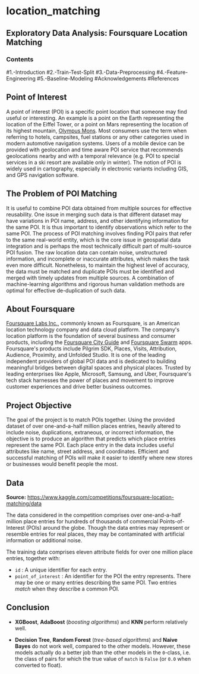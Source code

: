 # location_matching
## Exploratory Data Analysis: Foursquare Location Matching

### Contents

#1.-Introduction
#2.-Train-Test-Split
#3.-Data-Preprocessing
#4.-Feature-Engineering
#5.-Baseline-Modeling
#Acknowledgements
#References

## Point of Interest

A point of interest (POI) is a specific point location that someone may find useful or interesting. An example is a point on the Earth representing the location of the Eiffel Tower, or a point on Mars representing the location of its highest mountain, [Olympus Mons](https://en.wikipedia.org/wiki/Olympus_Mons). Most consumers use the term when referring to hotels, campsites, fuel stations or any other categories used in modern automotive navigation systems. Users of a mobile device can be provided with geolocation and time aware POI service that recommends geolocations nearby and with a temporal relevance (e.g. POI to special services in a ski resort are available only in winter). The notion of POI is widely used in cartography, especially in electronic variants including GIS, and GPS navigation software.

## The Problem of POI Matching

It is useful to combine POI data obtained from multiple sources for effective reusability. One issue in merging such data is that different dataset may have variations in POI name, address, and other identifying information for the same POI. It is thus important to identify observations which refer to the same POI. The process of POI matching involves finding POI pairs that refer to the same real-world entity, which is the core issue in geospatial data integration and is perhaps the most technically difficult part of multi-source POI fusion. The raw location data can contain noise, unstructured information, and incomplete or inaccurate attributes, which makes the task even more difficult. Nonetheless, to maintain the highest level of accuracy, the data must be matched and duplicate POIs must be identified and merged with timely updates from multiple sources. A combination of machine-learning algorithms and rigorous human validation methods are optimal for effective de-duplication of such data.

## About Foursquare

[Foursquare Labs Inc.](https://foursquare.com/), commonly known as Foursquare, is an American location technology company and data cloud platform. The company's location platform is the foundation of several business and consumer products, including the [Foursquare City Guide](https://en.wikipedia.org/wiki/Foursquare_City_Guide) and [Foursquare Swarm](https://en.wikipedia.org/wiki/Foursquare_Swarm) apps. Foursquare's products include Pilgrim SDK, Places, Visits, Attribution, Audience, Proximity, and Unfolded Studio. It is one of the leading independent providers of global POI data and is dedicated to building meaningful bridges between digital spaces and physical places. Trusted by leading enterprises like Apple, Microsoft, Samsung, and Uber, Foursquare's tech stack harnesses the power of places and movement to improve customer experiences and drive better business outcomes.

## Project Objective

The goal of the project is to match POIs together. Using the provided dataset of over one-and-a-half million places entries, heavily altered to include noise, duplications, extraneous, or incorrect information, the objective is to produce an algorithm that predicts which place entries represent the same POI. Each place entry in the data includes useful attributes like name, street address, and coordinates. Efficient and successful matching of POIs will make it easier to identify where new stores or businesses would benefit people the most.


## Data

**Source:** https://www.kaggle.com/competitions/foursquare-location-matching/data

The data considered in the competition comprises over one-and-a-half million place entries for hundreds of thousands of commercial Points-of-Interest (POIs) around the globe. Though the data entries may represent or resemble entries for real places, they may be contaminated with artificial information or additional noise.

The training data comprises eleven attribute fields for over one million place entries, together with:
- `id` : A unique identifier for each entry.
- `point_of_interest` : An identifier for the POI the entry represents. There may be one or many entries describing the same POI. Two entries *match* when they describe a common POI.


## Conclusion
- **XGBoost**, **AdaBoost** (*boosting algorithms*) and **KNN** perform relatively well.

- **Decision Tree**, **Random Forest** (*tree-based algorithms*) and **Naive Bayes** do not work well, compared to the other models. However, these models actually do a better job than the other models in the `0`-class, i.e. the class of pairs for which the true value of `match` is `False` (or `0.0` when converted to float).

